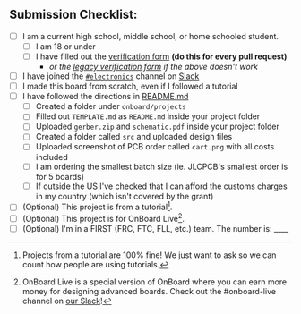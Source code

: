 ## Submission Checklist:

<!--To check the checkboxes, simply replace the empty space in the brackets with a captial X, like this: [ ] becomes [X]-->

- [ ] I am a current high school, middle school, or home schooled student.
  - [ ] I am 18 or under
  - [ ] I have filled out the [verification form](https://verify.onboard.hackclub.com) **(do this for every pull request)**
    -  *or the [legacy verification form](https://legacy.verify.onboard.hackclub.com) if the above doesn't work* 
- [ ] I have joined the [`#electronics`](https://hackclub.slack.com/archives/C056AMWSFKJ) channel on [Slack](https://hackclub.com/slack/?event=onboard)
- [ ] I made this board from scratch, even if I followed a tutorial
- [ ] I have followed the directions in [README.md](https://github.com/hackclub/OnBoard/blob/main/README.md#getting-started)
  - [ ] Created a folder under `onboard/projects`
  - [ ] Filled out `TEMPLATE.md` as `README.md` inside your project folder
  - [ ] Uploaded `gerber.zip` and `schematic.pdf` inside your project folder
  - [ ] Created a folder called `src` and uploaded design files
  - [ ] Uploaded screenshot of PCB order called `cart.png` with all costs included
  - [ ] I am ordering the smallest batch size (ie. JLCPCB's smallest order is for 5 boards)
  - [ ] If outside the US I've checked that I can afford the customs charges in my country (which isn't covered by the grant)

- [ ] (Optional) This project is from a tutorial[^1].
- [ ] (Optional) This project is for OnBoard Live[^2].
- [ ] (Optional) I'm in a FIRST (FRC, FTC, FLL, etc.) team. The number is: ____

[^1]: Projects from a tutorial are 100% fine! We just want to ask so we can count how people are using tutorials.
[^2]: OnBoard Live is a special version of OnBoard where you can earn more money for designing advanced boards. Check out the #onboard-live channel on [our Slack](https://hackclub.com/slack/?event=onboard)!
[^3]: [Trick or Trace](https://trickortrace.hackclub.com/) is a limited time design contest for PCBs, enter your PCB into one of the three catagories and by peer voting, get chosen for a 100$ additional grant from OnBoard.
<!-- -Submission- -->
